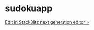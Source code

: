 # sudokuapp

[Edit in StackBlitz next generation editor ⚡️](https://stackblitz.com/~/github.com/KiranGanji/sudokuapp)